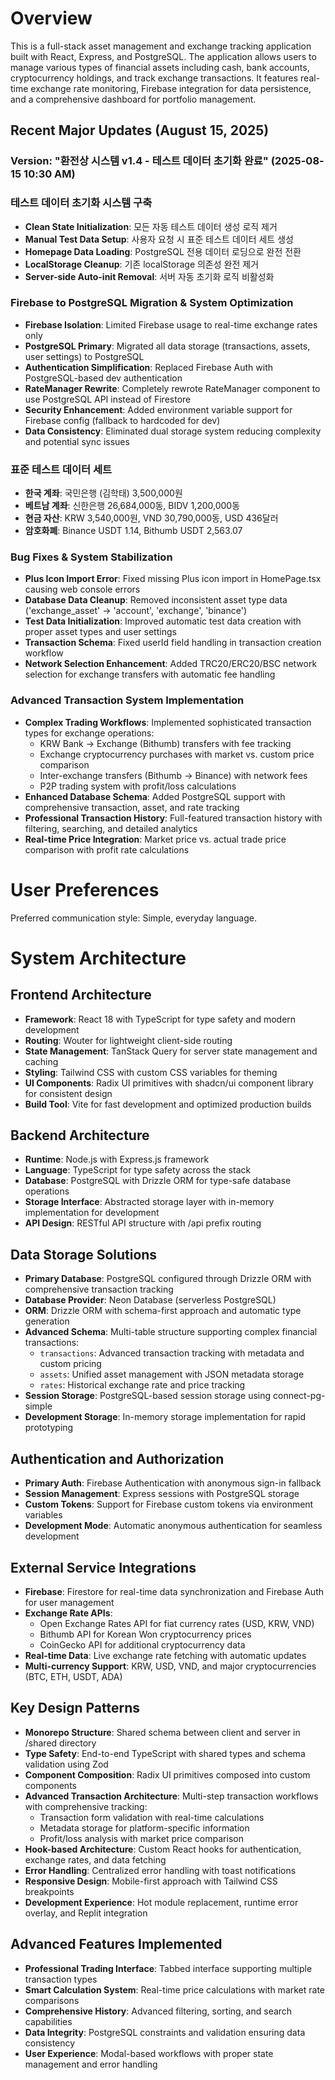 # Overview

This is a full-stack asset management and exchange tracking application built with React, Express, and PostgreSQL. The application allows users to manage various types of financial assets including cash, bank accounts, cryptocurrency holdings, and track exchange transactions. It features real-time exchange rate monitoring, Firebase integration for data persistence, and a comprehensive dashboard for portfolio management.

## Recent Major Updates (August 15, 2025)

### Version: "환전상 시스템 v1.4 - 테스트 데이터 초기화 완료" (2025-08-15 10:30 AM)

### 테스트 데이터 초기화 시스템 구축
- **Clean State Initialization**: 모든 자동 테스트 데이터 생성 로직 제거
- **Manual Test Data Setup**: 사용자 요청 시 표준 테스트 데이터 세트 생성
- **Homepage Data Loading**: PostgreSQL 전용 데이터 로딩으로 완전 전환
- **LocalStorage Cleanup**: 기존 localStorage 의존성 완전 제거
- **Server-side Auto-init Removal**: 서버 자동 초기화 로직 비활성화

### Firebase to PostgreSQL Migration & System Optimization  
- **Firebase Isolation**: Limited Firebase usage to real-time exchange rates only
- **PostgreSQL Primary**: Migrated all data storage (transactions, assets, user settings) to PostgreSQL
- **Authentication Simplification**: Replaced Firebase Auth with PostgreSQL-based dev authentication
- **RateManager Rewrite**: Completely rewrote RateManager component to use PostgreSQL API instead of Firestore
- **Security Enhancement**: Added environment variable support for Firebase config (fallback to hardcoded for dev)
- **Data Consistency**: Eliminated dual storage system reducing complexity and potential sync issues

### 표준 테스트 데이터 세트
- **한국 계좌**: 국민은행 (김학태) 3,500,000원
- **베트남 계좌**: 신한은행 26,684,000동, BIDV 1,200,000동  
- **현금 자산**: KRW 3,540,000원, VND 30,790,000동, USD 436달러
- **암호화폐**: Binance USDT 1.14, Bithumb USDT 2,563.07

### Bug Fixes & System Stabilization  
- **Plus Icon Import Error**: Fixed missing Plus icon import in HomePage.tsx causing web console errors
- **Database Data Cleanup**: Removed inconsistent asset type data ('exchange_asset' → 'account', 'exchange', 'binance')
- **Test Data Initialization**: Improved automatic test data creation with proper asset types and user settings
- **Transaction Schema**: Fixed userId field handling in transaction creation workflow
- **Network Selection Enhancement**: Added TRC20/ERC20/BSC network selection for exchange transfers with automatic fee handling

### Advanced Transaction System Implementation
- **Complex Trading Workflows**: Implemented sophisticated transaction types for exchange operations:
  - KRW Bank → Exchange (Bithumb) transfers with fee tracking
  - Exchange cryptocurrency purchases with market vs. custom price comparison
  - Inter-exchange transfers (Bithumb → Binance) with network fees
  - P2P trading system with profit/loss calculations
- **Enhanced Database Schema**: Added PostgreSQL support with comprehensive transaction, asset, and rate tracking
- **Professional Transaction History**: Full-featured transaction history with filtering, searching, and detailed analytics
- **Real-time Price Integration**: Market price vs. actual trade price comparison with profit rate calculations

# User Preferences

Preferred communication style: Simple, everyday language.

# System Architecture

## Frontend Architecture
- **Framework**: React 18 with TypeScript for type safety and modern development
- **Routing**: Wouter for lightweight client-side routing
- **State Management**: TanStack Query for server state management and caching
- **Styling**: Tailwind CSS with custom CSS variables for theming
- **UI Components**: Radix UI primitives with shadcn/ui component library for consistent design
- **Build Tool**: Vite for fast development and optimized production builds

## Backend Architecture
- **Runtime**: Node.js with Express.js framework
- **Language**: TypeScript for type safety across the stack
- **Database**: PostgreSQL with Drizzle ORM for type-safe database operations
- **Storage Interface**: Abstracted storage layer with in-memory implementation for development
- **API Design**: RESTful API structure with /api prefix routing

## Data Storage Solutions
- **Primary Database**: PostgreSQL configured through Drizzle ORM with comprehensive transaction tracking
- **Database Provider**: Neon Database (serverless PostgreSQL)
- **ORM**: Drizzle ORM with schema-first approach and automatic type generation
- **Advanced Schema**: Multi-table structure supporting complex financial transactions:
  - `transactions`: Advanced transaction tracking with metadata and custom pricing
  - `assets`: Unified asset management with JSON metadata storage
  - `rates`: Historical exchange rate and price tracking
- **Session Storage**: PostgreSQL-based session storage using connect-pg-simple
- **Development Storage**: In-memory storage implementation for rapid prototyping

## Authentication and Authorization
- **Primary Auth**: Firebase Authentication with anonymous sign-in fallback
- **Session Management**: Express sessions with PostgreSQL storage
- **Custom Tokens**: Support for Firebase custom tokens via environment variables
- **Development Mode**: Automatic anonymous authentication for seamless development

## External Service Integrations
- **Firebase**: Firestore for real-time data synchronization and Firebase Auth for user management
- **Exchange Rate APIs**: 
  - Open Exchange Rates API for fiat currency rates (USD, KRW, VND)
  - Bithumb API for Korean Won cryptocurrency prices
  - CoinGecko API for additional cryptocurrency data
- **Real-time Data**: Live exchange rate fetching with automatic updates
- **Multi-currency Support**: KRW, USD, VND, and major cryptocurrencies (BTC, ETH, USDT, ADA)

## Key Design Patterns
- **Monorepo Structure**: Shared schema between client and server in /shared directory
- **Type Safety**: End-to-end TypeScript with shared types and schema validation using Zod
- **Component Composition**: Radix UI primitives composed into custom components
- **Advanced Transaction Architecture**: Multi-step transaction workflows with comprehensive tracking:
  - Transaction form validation with real-time calculations
  - Metadata storage for platform-specific information
  - Profit/loss analysis with market price comparison
- **Hook-based Architecture**: Custom React hooks for authentication, exchange rates, and data fetching
- **Error Handling**: Centralized error handling with toast notifications
- **Responsive Design**: Mobile-first approach with Tailwind CSS breakpoints
- **Development Experience**: Hot module replacement, runtime error overlay, and Replit integration

## Advanced Features Implemented
- **Professional Trading Interface**: Tabbed interface supporting multiple transaction types
- **Smart Calculation System**: Real-time price calculations with market rate comparisons
- **Comprehensive History**: Advanced filtering, sorting, and search capabilities
- **Data Integrity**: PostgreSQL constraints and validation ensuring data consistency
- **User Experience**: Modal-based workflows with proper state management and error handling